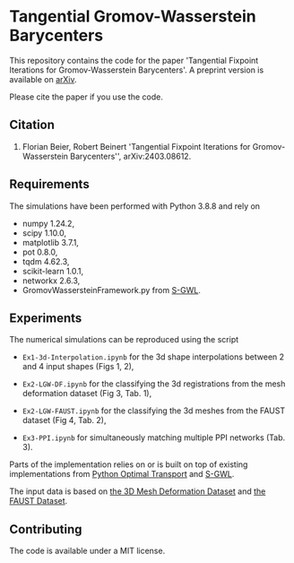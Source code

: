 # Tangential Gromov-Wasserstein Barycenters

This repository contains the code for the paper 'Tangential Fixpoint Iterations for Gromov-Wasserstein Barycenters'. 
A preprint version is available on [arXiv](https://arxiv.org/abs/2403.08612).

Please cite the paper if you use the code.

## Citation
1. Florian Beier, Robert Beinert
    'Tangential Fixpoint Iterations for Gromov-Wasserstein Barycenters'',
    arXiv:2403.08612.

## Requirements
The simulations have been performed with Python 3.8.8 and rely on 

* numpy 1.24.2,
* scipy 1.10.0,
* matplotlib 3.7.1,
* pot 0.8.0,
* tqdm 4.62.3,
* scikit-learn 1.0.1,
* networkx 2.6.3,
* GromovWassersteinFramework.py from [S-GWL](https://github.com/HongtengXu/s-gwl>).

## Experiments
The numerical simulations can be reproduced using the script

* `Ex1-3d-Interpolation.ipynb` 
    for the 3d shape interpolations between 2 and 4 input shapes (Figs 1, 2),

* `Ex2-LGW-DF.ipynb` 
    for the classifying the 3d registrations from the mesh deformation dataset (Fig 3, Tab. 1),

* `Ex2-LGW-FAUST.ipynb` 
    for the classifying the 3d meshes from the FAUST dataset (Fig 4, Tab. 2),

* `Ex3-PPI.ipynb` 
    for simultaneously matching multiple PPI networks (Tab. 3).

Parts of the implementation relies on or is built on top of existing implementations from 
[Python Optimal Transport](https://pythonot.github.io/)
and
[S-GWL](https://github.com/HongtengXu/s-gwl>).

The input data is based on
[the 3D Mesh Deformation Dataset](http://people.csail.mit.edu/sumner/research/deftransfer/data.html) and
[the FAUST Dataset](https://faust-leaderboard.is.tuebingen.mpg.de/).

## Contributing
The code is available under a MIT license.
